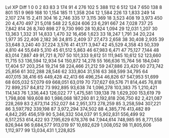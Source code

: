 Lvl 	XP 	Diff
1 	0 	0
2 	83 	83
3 	174 	91
4 	276 	102
5 	388 	112
6 	512 	124
7 	650 	138
8 	801 	151
9 	969 	168
10 	1,154 	185
11 	1,358 	204
12 	1,584 	226
13 	1,833 	249
14 	2,107 	274
15 	2,411 	304
16 	2,746 	335
17 	3,115 	369
18 	3,523 	408
19 	3,973 	450
20 	4,470 	497
21 	5,018 	548
22 	5,624 	606
23 	6,291 	667
24 	7,028 	737
25 	7,842 	814
26 	8,740 	898
27 	9,730 	990
28 	10,824 	1,094
29 	12,031 	1,207
30 	13,363 	1,332
31 	14,833 	1,470
32 	16,456 	1,623
33 	18,247 	1,791
34 	20,224 	1,977
35 	22,406 	2,182
36 	24,815 	2,409
37 	27,473 	2,658
38 	30,408 	2,935
39 	33,648 	3,240
40 	37,224 	3,576
41 	41,171 	3,947
42 	45,529 	4,358
43 	50,339 	4,810
44 	55,649 	5,310
45 	61,512 	5,863
46 	67,983 	6,471
47 	75,127 	7,144
48 	83,014 	7,887
49 	91,721 	8,707
50 	101,333 	9,612
51 	111,945 	10,612
52 	123,660 	11,715
53 	136,594 	12,934
54 	150,872 	14,278
55 	166,636 	15,764
56 	184,040 	17,404
57 	203,254 	19,214
58 	224,466 	21,212
59 	247,886 	23,420
60 	273,742 	25,856
61 	302,288 	28,546
62 	333,804 	31,516
63 	368,599 	34,795
64 	407,015 	38,416
65 	449,428 	42,413
66 	496,254 	46,826
67 	547,953 	51,699
68 	605,032 	57,079
69 	668,051 	63,019
70 	737,627 	69,576
71 	814,445 	76,818
72 	899,257 	84,812
73 	992,895 	93,638
74 	1,096,278 	103,383
75 	1,210,421 	114,143
76 	1,336,443 	126,022
77 	1,475,581 	139,138
78 	1,629,200 	153,619
79 	1,798,808 	169,608
80 	1,986,068 	187,260
81 	2,192,818 	206,750
82 	2,421,087 	228,269
83 	2,673,114 	252,027
84 	2,951,373 	278,259
85 	3,258,594 	307,221
86 	3,597,792 	339,198
87 	3,972,294 	374,502
88 	4,385,776 	413,482
89 	4,842,295 	456,519
90 	5,346,332 	504,037
91 	5,902,831 	556,499
92 	6,517,253 	614,422
93 	7,195,629 	678,376
94 	7,944,614 	748,985
95 	8,771,558 	826,944
96 	9,684,577 	913,019
97 	10,692,629 	1,008,052
98 	11,805,606 	1,112,977
99 	13,034,431 	1,228,825